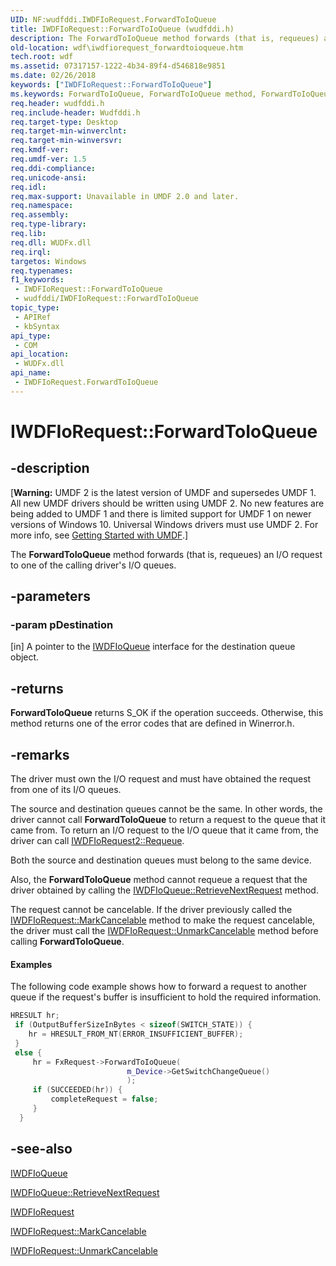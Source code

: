 ```yaml
---
UID: NF:wudfddi.IWDFIoRequest.ForwardToIoQueue
title: IWDFIoRequest::ForwardToIoQueue (wudfddi.h)
description: The ForwardToIoQueue method forwards (that is, requeues) an I/O request to one of the calling driver's I/O queues.
old-location: wdf\iwdfiorequest_forwardtoioqueue.htm
tech.root: wdf
ms.assetid: 07317157-1222-4b34-89f4-d546818e9851
ms.date: 02/26/2018
keywords: ["IWDFIoRequest::ForwardToIoQueue"]
ms.keywords: ForwardToIoQueue, ForwardToIoQueue method, ForwardToIoQueue method,IWDFIoRequest interface, IWDFIoRequest interface,ForwardToIoQueue method, IWDFIoRequest.ForwardToIoQueue, IWDFIoRequest::ForwardToIoQueue, UMDFRequestObjectRef_ae3c7113-1fac-4742-b53b-8230bf78b61a.xml, umdf.iwdfiorequest_forwardtoioqueue, wdf.iwdfiorequest_forwardtoioqueue, wudfddi/IWDFIoRequest::ForwardToIoQueue
req.header: wudfddi.h
req.include-header: Wudfddi.h
req.target-type: Desktop
req.target-min-winverclnt: 
req.target-min-winversvr: 
req.kmdf-ver: 
req.umdf-ver: 1.5
req.ddi-compliance: 
req.unicode-ansi: 
req.idl: 
req.max-support: Unavailable in UMDF 2.0 and later.
req.namespace: 
req.assembly: 
req.type-library: 
req.lib: 
req.dll: WUDFx.dll
req.irql: 
targetos: Windows
req.typenames: 
f1_keywords:
 - IWDFIoRequest::ForwardToIoQueue
 - wudfddi/IWDFIoRequest::ForwardToIoQueue
topic_type:
 - APIRef
 - kbSyntax
api_type:
 - COM
api_location:
 - WUDFx.dll
api_name:
 - IWDFIoRequest.ForwardToIoQueue
---
```


# IWDFIoRequest::ForwardToIoQueue


## -description

<p class="CCE_Message">[<b>Warning:</b> UMDF 2 is the latest version of UMDF and supersedes UMDF 1.  All new UMDF drivers should be written using UMDF 2.  No new features are being added to UMDF 1 and there is limited support for UMDF 1 on newer versions of Windows 10.  Universal Windows drivers must use UMDF 2.  For more info, see <a href="https://docs.microsoft.com/windows-hardware/drivers/wdf/getting-started-with-umdf-version-2">Getting Started with UMDF</a>.]

The <b>ForwardToIoQueue</b> method forwards (that is, requeues) an I/O request to one of the calling driver's I/O queues.

## -parameters

### -param pDestination 

[in]
A pointer to the <a href="https://docs.microsoft.com/windows-hardware/drivers/ddi/wudfddi/nn-wudfddi-iwdfioqueue">IWDFIoQueue</a> interface for the destination queue object.

## -returns

<b>ForwardToIoQueue</b> returns S_OK if the operation succeeds. Otherwise, this method returns one of the error codes that are defined in Winerror.h.

## -remarks

The driver must own the I/O request and must have obtained the request from one of its I/O queues.

The source and destination queues cannot be the same. In other words, the driver cannot call <b>ForwardToIoQueue</b> to return a request to the queue that it came from. To return an I/O request to the I/O queue that it came from, the driver can call <a href="https://docs.microsoft.com/windows-hardware/drivers/ddi/wudfddi/nf-wudfddi-iwdfiorequest2-requeue">IWDFIoRequest2::Requeue</a>.

Both the source and destination queues must belong to the same device.

Also, the <b>ForwardToIoQueue</b> method cannot requeue a request that the driver obtained by calling the <a href="https://docs.microsoft.com/windows-hardware/drivers/ddi/wudfddi/nf-wudfddi-iwdfioqueue-retrievenextrequest">IWDFIoQueue::RetrieveNextRequest</a> method.

The request cannot be cancelable. If the driver previously called the <a href="https://docs.microsoft.com/windows-hardware/drivers/ddi/wudfddi/nf-wudfddi-iwdfiorequest-markcancelable">IWDFIoRequest::MarkCancelable</a> method to make the request cancelable, the driver must call the <a href="https://docs.microsoft.com/windows-hardware/drivers/ddi/wudfddi/nf-wudfddi-iwdfiorequest-unmarkcancelable">IWDFIoRequest::UnmarkCancelable</a> method before calling <b>ForwardToIoQueue</b>.


#### Examples

The following code example shows how to forward a request to another queue if the request's buffer is insufficient to hold the required information.


```cpp
HRESULT hr;
 if (OutputBufferSizeInBytes < sizeof(SWITCH_STATE)) {
    hr = HRESULT_FROM_NT(ERROR_INSUFFICIENT_BUFFER);
 }
 else {
     hr = FxRequest->ForwardToIoQueue(
                          m_Device->GetSwitchChangeQueue()
                          );
     if (SUCCEEDED(hr)) {
         completeRequest = false;
     }
  }
```


## -see-also

<a href="https://docs.microsoft.com/windows-hardware/drivers/ddi/wudfddi/nn-wudfddi-iwdfioqueue">IWDFIoQueue</a>



<a href="https://docs.microsoft.com/windows-hardware/drivers/ddi/wudfddi/nf-wudfddi-iwdfioqueue-retrievenextrequest">IWDFIoQueue::RetrieveNextRequest</a>



<a href="https://docs.microsoft.com/windows-hardware/drivers/ddi/wudfddi/nn-wudfddi-iwdfiorequest">IWDFIoRequest</a>



<a href="https://docs.microsoft.com/windows-hardware/drivers/ddi/wudfddi/nf-wudfddi-iwdfiorequest-markcancelable">IWDFIoRequest::MarkCancelable</a>



<a href="https://docs.microsoft.com/windows-hardware/drivers/ddi/wudfddi/nf-wudfddi-iwdfiorequest-unmarkcancelable">IWDFIoRequest::UnmarkCancelable</a>

